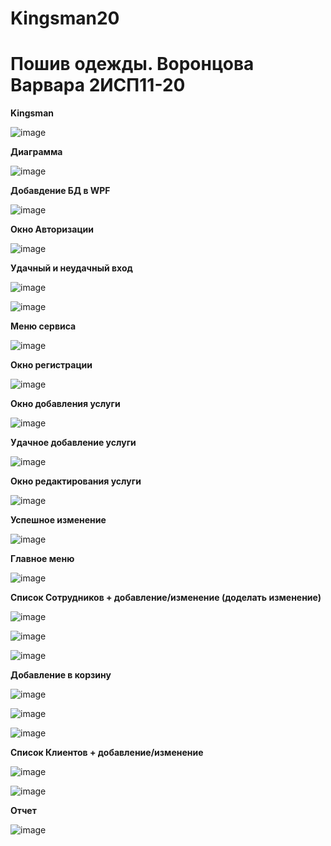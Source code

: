 # Kingsman20
<h1>Пошив одежды. Воронцова Варвара 2ИСП11-20</h1>
<b>Kingsman</b>

![image](https://user-images.githubusercontent.com/126570601/224034915-d079bca9-8e3c-4f6c-999c-e67060fc99d0.png)

<b>Диаграмма</b>

![image](https://user-images.githubusercontent.com/126570601/225684825-be3b35f6-9920-4427-b96d-2c502d9e2470.png)

<b>Добавдение БД в WPF</b>

![image](https://user-images.githubusercontent.com/126570601/225825512-ef8589f0-dc44-4d59-b71e-b518399b24b1.png)

<b>Окно Авторизации</b>

![image](https://user-images.githubusercontent.com/126570601/228218255-27e2b4ee-3f17-4c7d-ab93-98c3fc609141.png)

<b>Удачный и неудачный вход</b>

![image](https://user-images.githubusercontent.com/126570601/225842506-e31719af-86c3-49eb-a5d1-7a95fd5988a8.png)

![image](https://user-images.githubusercontent.com/126570601/225842601-826e6427-84b2-46aa-88a9-0c93d5de36b5.png)

<b>Меню сервиса</b>

![image](https://user-images.githubusercontent.com/126570601/228219968-4129f797-5ea4-43b8-8bc5-84d98603e8e2.png)

<b>Окно регистрации </b>

![image](https://user-images.githubusercontent.com/126571078/230903645-29593219-9ae2-4d60-9d84-cf49fc68170c.png)

<b>Окно добавления услуги </b>

![image](https://user-images.githubusercontent.com/126571078/230600891-93720aa4-a345-43d8-bbed-0f466d220a11.png)

<b>Удачное добавление услуги </b>

![image](https://user-images.githubusercontent.com/126571078/230600974-5f73f89b-0a30-46e5-8f9e-a5cd5028c8c2.png)

<b>Окно редактирования услуги</b>

![image](https://user-images.githubusercontent.com/126571078/230908624-a49c5d94-3dcb-406a-8436-9e465762d75f.png)

<b>Успешное изменение</b>

![image](https://user-images.githubusercontent.com/126571078/230908987-12e9dd72-4573-4f67-a6b0-0ce5e8a0b92c.png)

<b>Главное меню</b>

![image](https://github.com/VorontsovaVE/Kingsman20/assets/126570601/2d95e350-12f8-4ed0-81a9-2ecac289cb31)

<b>Список Сотрудников + добавление/изменение (доделать изменение)</b>

![image](https://github.com/VorontsovaVE/Kingsman20/assets/126570601/05c44b8c-a4fb-4b76-884d-cd0d2d17d9b9)

![image](https://github.com/VorontsovaVE/Kingsman20/assets/126570601/24ade0cc-cd77-40e4-821d-dbcedd1a0cdc)

![image](https://github.com/VorontsovaVE/Kingsman20/assets/126570601/98ca8573-c6e6-4cf6-a06f-bb919f7727f1)



<b>Добавление в корзину</b>

![image](https://github.com/VorontsovaVE/Kingsman20/assets/126570601/d37b7bda-b73f-4907-9914-5e5c9e477613)

![image](https://github.com/VorontsovaVE/Kingsman20/assets/126570601/2f119896-0762-479b-9593-5a627bd532b8)

![image](https://github.com/VorontsovaVE/Kingsman20/assets/126570601/7a2f3d4e-0841-4888-bfb7-8afd26d19824)

<b>Список Клиентов + добавление/изменение </b>

![image](https://github.com/VorontsovaVE/Kingsman20/assets/126570601/5c8b4e3b-9442-40e9-94f5-33b2b363b36c)

![image](https://github.com/VorontsovaVE/Kingsman20/assets/126570601/81527091-7c97-4deb-8432-677045a8d41d)


<b>Отчет</b>

![image](https://github.com/VorontsovaVE/Kingsman20/assets/126570601/73ffaa0d-b8df-4b05-b852-beb8817d161c)
